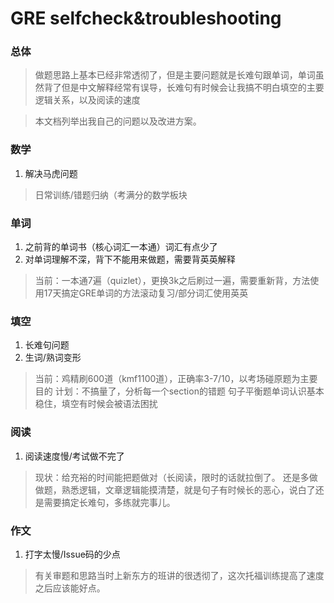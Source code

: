 GRE selfcheck&troubleshooting
==========================

### 总体

> 做题思路上基本已经非常透彻了，但是主要问题就是长难句跟单词，单词虽然背了但是中文解释经常有误导，长难句有时候会让我搞不明白填空的主要逻辑关系，以及阅读的速度


> 本文档列举出我自己的问题以及改进方案。

### 数学

1. 解决马虎问题

>日常训练/错题归纳（考满分的数学板块

### 单词

1. 之前背的单词书（核心词汇一本通）词汇有点少了
2. 对单词理解不深，背下不能用来做题，需要背英英解释

>当前：一本通7遍（quizlet），更换3k之后刷过一遍，需要重新背，方法使用17天搞定GRE单词的方法滚动复习/部分词汇使用英英

### 填空

1. 长难句问题
2. 生词/熟词变形

>当前：鸡精刷600道（kmf1100道），正确率3-7/10，以考场碰原题为主要目的
>计划：不搞量了，分析每一个section的错题
>句子平衡题单词认识基本稳住，填空有时候会被语法困扰

### 阅读

1. 阅读速度慢/考试做不完了

>现状：给充裕的时间能把题做对（长阅读，限时的话就拉倒了。
>还是多做做题，熟悉逻辑，文章逻辑能摸清楚，就是句子有时候长的恶心，说白了还是需要搞定长难句，多练就完事儿。

### 作文

1. 打字太慢/Issue码的少点
> 有关审题和思路当时上新东方的班讲的很透彻了，这次托福训练提高了速度之后应该能好点。
